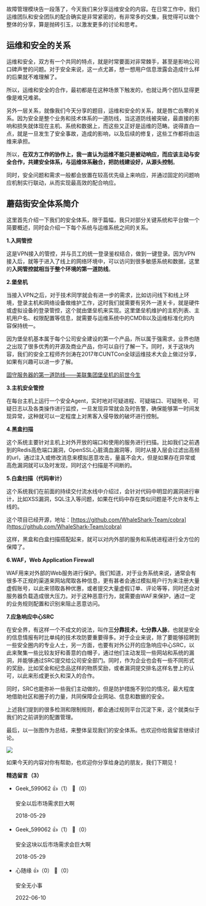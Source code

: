 故障管理模块告一段落了，今天我们来分享运维安全的内容。在日常工作中，我们运维团队和安全团队的配合确实是非常紧密的，有非常多的交集，我觉得可以做个整体的分享，算是抛砖引玉，以激发更多的讨论和思考。

## 运维和安全的关系

运维和安全，双方有一个共同的特点，就是时常要面对非常棘手，甚至是影响公司口碑声誉的问题。对于安全来说，这一点尤甚，想一想用户信息泄露会造成什么样的后果就不难理解了。

所以，运维和安全的合作，最初都是在这种场景下触发的，也就让两个团队显得更像是难兄难弟。

另外一层关系，就像我们今天分享的题目，运维和安全的关系，就是唇亡齿寒的关系。因为安全是整个业务和技术体系的一道防线，当这道防线被突破，最直接的影响和损失就体现在主机、系统和数据上，而这些又正好是运维的范畴。说得直白一点，就是一旦发生了安全事故，造成的影响，以及后续的修复，这些工作都将由运维来承担。

所以，**在双方工作的协作上，我一直认为运维不能只是被动响应，而应该主动与安全合作，共建安全体系，与运维体系融合，把防线建设好，从源头控制**。

同时，安全问题和需求一般都会放置在较高优先级上来响应，并通过固定的问题响应机制实行联动，从而实现最高效的配合响应。

## 蘑菇街安全体系简介

这里首先介绍一下我们的安全体系，限于篇幅，我只对部分关键系统和平台做一个简要概述，同时会介绍一下每个系统与运维系统之间的关系。

**1.入网管控**

这是VPN接入的管控，并与员工的统一登录鉴权结合，做到一键登录。因为VPN接入后，就等于进入了线上的网络环境中，可以访问到很多敏感系统和数据，这里的**入网管控就相当于整个环境的第一道防线**。

**2.堡垒机**

当接入VPN之后，对于技术同学就会有进一步的需求，比如访问线下和线上环境，登录主机和网络设备做维护工作，这时我们就需要有另外一道关卡，就是硬件或虚拟设备的登录管控，这个就由堡垒机来实现。这里堡垒机维护的主机列表、主机用户名、权限配置等信息，就需要与运维系统中的CMDB以及运维标准化的内容保持统一。

因为堡垒机基本属于每个公司安全建设的第一个产品，所以属于强需求，业界也随之出现了很多优秀的开源及商业产品，你可以自行了解一下。同时，关于这块内容，我们的安全工程师齐剑涛在2017年CUNTCon全球运维技术大会上做过分享，如果有兴趣可以进一步了解。

[固守服务器的第一道防线——美联集团堡垒机的前世今生](https://www.bilibili.com/video/BV1ct4y117H7/)

**3.主机安全管控**

在每台主机上运行一个安全Agent，实时地对可疑进程、可疑端口、可疑账号、可疑日志以及各类操作进行监控，一旦发现异常就会及时告警，确保能够第一时间发现异常，这种就可以一定程度上对黑客入侵导致的破坏进行控制。

**4.黑盒扫描**

这个系统主要针对主机上对外开放的端口和使用的服务进行扫描。比如我们之前遇到的Redis高危端口漏洞，OpenSSL心脏滴血漏洞等，同时从接入层会过滤出高频的url，通过注入或修改消息来模拟恶意攻击，量虽不会大，但是如果存在异常或高危漏洞就可以及时发现，同时这个扫描是不间断的。

**5.白盒扫描（代码审计）**

这个系统我们在前面的持续交付流水线中介绍过，会针对代码中明显的漏洞进行审计，比如XSS漏洞，SQL注入等问题，如果在代码中存在类似问题是不允许发布上线的。

这个项目已经开源，地址：[https://github.com/WhaleShark-Team/cobra](https://github.com/WhaleShark-Team/cobra)

这样，黑盒和白盒扫描搭配起来，就可以对内外部的服务和系统进程进行全方位的保障了。

**6.WAF，Web Application Firewall**

WAF用来对外部的Web服务进行保护。我们知道，对于业务系统来说，通常会有很多不正规的渠道来网站爬取各种信息，更有甚者会通过模拟用户行为来注册大量虚假账号，以此来领取各种优惠，或者提交大量虚假订单、评论等等，同时还会对服务器负载造成很大压力。对于这种恶意行为，就需要由WAF来保护，通过一定的业务规则配置和识别来阻止恶意访问。

**7.应急响应中心SRC**

在安全界，有这样一个不成文的说法，叫作**三分靠技术，七分靠人脉**，也就是安全的信息情报有时比单纯的技术攻防要重要得多。对于企业来说，除了要能够招聘到一些安全圈内的专业人士，另一方面，也要有对外公开的应急响应中心SRC，以此来聚集一些比较友好和善意的白帽子，通过他们主动发现一些网站和系统的漏洞，并能够通过SRC提交给公司安全部门。同时，作为企业也会有一些不同形式的奖励，比如奖金和纪念品这样的物质奖励，或者漏洞提交排名这样名誉上的认可，以此来形成更长久和深入的合作。

同时，SRC也能弥补一些我们主动做的，但是防护措施不到位的情况，最大程度地借助社区和圈子的力量，共同保障企业网站、信息和数据的安全。

上述我们提到的很多检测和限制规则，都会通过规则平台沉淀下来，这个就类似于我们的之前讲到的配置管理。

最后，以一张图作为总结，来整体呈现我们的安全体系。也欢迎你给我留言继续讨论。

![](https://static001.geekbang.org/resource/image/0c/48/0c67710666e9b52292fc22aef9fdc448.jpg?wh=772%2A228)

如果今天的内容对你有帮助，也欢迎你分享给身边的朋友，我们下期见！
<div><strong>精选留言（3）</strong></div><ul>
<li><span>Geek_599062</span> 👍（1） 💬（0）<p>安全以后市场需求巨大啊</p>2018-05-29</li><br/><li><span>Geek_599062</span> 👍（1） 💬（0）<p>安全这块以后市场需求会巨大啊</p>2018-05-29</li><br/><li><span>心随缘</span> 👍（0） 💬（0）<p>安全无小事</p>2022-06-10</li><br/>
</ul>